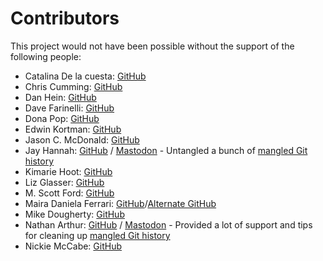 # Contributors

This project would not have been possible without the support of the following people:

- Catalina De la cuesta: [GitHub](https://github.com/RepoCorp)
- Chris Cumming: [GitHub](https://github.com/mrbiggred)
- Dan Hein: [GitHub](https://github.com/dan-hein)
- Dave Farinelli: [GitHub](https://github.com/dfar-io)
- Dona Pop: [GitHub](https://github.com/donabp)
- Edwin Kortman: [GitHub](https://github.com/edwinkortman)
- Jason C. McDonald: [GitHub](https://github.com/CodeMouse92)
- Jay Hannah: [GitHub](https://github.com/jhannah) / [Mastodon](https://octodon.social/@deafferret) - Untangled a bunch of [mangled Git history](https://toot.legacycode.rocks/@mscottford/110900945279223388)
- Kimarie Hoot: [GitHub](https://github.com/klhoot)
- Liz Glasser: [GitHub](https://github.com/lizcorgi)
- M. Scott Ford: [GitHub](https://github.com/mscottford)
- Maira Daniela Ferrari: [GitHub](https://github.com/mairadanielaferrari)/[Alternate GitHub](https://github.com/mfcorgi)
- Mike Dougherty: [GitHub](https://github.com/doughertym)
- Nathan Arthur: [GitHub](https://github.com/truist) / [Mastodon](https://mastodon.social/@narthur) - Provided a lot of support and tips for cleaning up [mangled Git history](https://toot.legacycode.rocks/@mscottford/110900945279223388)
- Nickie McCabe: [GitHub](https://github.com/nickiemc)
